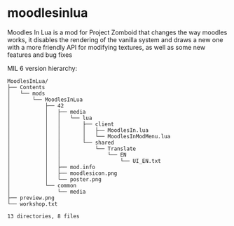 # moodlesinlua
Moodles In Lua is a mod for Project Zomboid that changes the way moodles works, it disables the rendering of the vanilla system and draws a new one with a more friendly API for modifying textures, as well as some new features and bug fixes

MIL 6 version hierarchy:
```
MoodlesInLua/
├── Contents
│   └── mods
│       └── MoodlesInLua
│           ├── 42
│           │   ├── media
│           │   │   └── lua
│           │   │       ├── client 
│           │   │       │   ├── MoodlesIn.lua
│           │   │       │   └── MoodlesInModMenu.lua
│           │   │       └── shared
│           │   │           └── Translate
│           │   │               └── EN
│           │   │                   └── UI_EN.txt
│           │   ├── mod.info
│           │   ├── moodlesicon.png
│           │   └── poster.png
│           └── common
│               └── media
├── preview.png
└── workshop.txt

13 directories, 8 files
```
